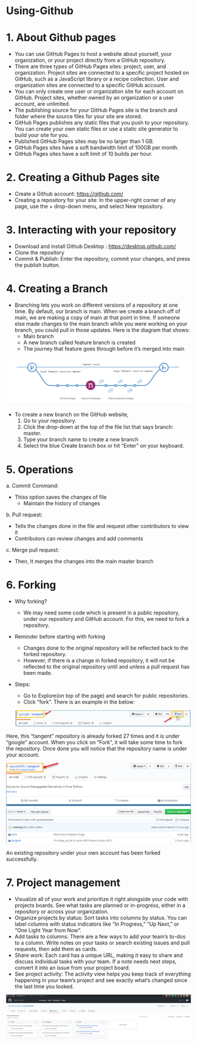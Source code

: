 # Using-Github

# 1. About Github pages
- You can use GitHub Pages to host a website about yourself, your organization, or your project directly from a GitHub repository.
- There are three types of GitHub Pages sites: project, user, and organization. Project sites are connected to a specific project hosted on GitHub, such as a JavaScript library or a recipe collection. User and organization sites are connected to a specific GitHub account.
- You can only create one user or organization site for each account on GitHub. Project sites, whether owned by an organization or a user account, are unlimited.
- The publishing source for your GitHub Pages site is the branch and folder where the source files for your site are stored.
- GitHub Pages publishes any static files that you push to your repository. You can create your own static files or use a static site generator to build your site for you.
- Published GitHub Pages sites may be no larger than 1 GB.
- GitHub Pages sites have a soft bandwidth limit of 100GB per month.
- GitHub Pages sites have a soft limit of 10 builds per hour.

# 2. Creating a Github Pages site
- Create a Github account: https://github.com/ 
- Creating a repository for your site: In the upper-right corner of any page, use the + drop-down menu, and select New repository.

# 3. Interacting with your repository
- Download and install Github Desktop : https://desktop.github.com/
- Clone the repository
- Commit & Publish: Enter the repository, commit your changes, and press the publish button. 

# 4. Creating a Branch
- Branching lets you work on different versions of a repository at one time. By default, our branch is main. When we create a branch off of main, we are making a copy of main at that point in time. If someone else made changes to the main branch while you were working on your branch, you could pull in those updates. Here is the diagram that shows:
  - Main branch 
  - A new branch called feature branch is created 
  - The journey that feature goes through before it’s merged into main

 ![Branch](/images/1.png)

- To create a new branch on the GitHub website, 
  1. Go to your repository.
  2. Click the drop-down at the top of the file list that says branch: master.
  3. Type your   branch name to create a new branch
  4. Select the blue Create branch box or hit “Enter” on your keyboard.

# 5. Operations

a. Commit Command:
  - Thiss option saves the changes of file
	- Maintain the history of changes

b. Pull request:
  - Tells the changes done in the file and request other contributors to view it
  - Contributors can review changes and add comments
  
c. Merge pull request:
  - Then, It merges the changes into the main master branch

# 6. Forking
  - Why forking?
    - We may need some code which is present in a public repository, under our repository and GitHub account. For this, we need to fork a repository.
  - Reminder before starting with forking
    - Changes done to the original repository will be reflected back to the forked repository.
    - However, if there is  a change in forked repository, it will not be reflected to the original repository until and unless a pull request has been made.
  - Steps:
    - Go to Explore(on top of the page)  and search for public repositories.
    - Click “fork”. There is an example in the below:
    
     ![Fork](/images/2.png)

Here, this “tangent” repository is already forked 27 times and it is under “google” account. When you click on “Fork”, it will take some time to fork the repository. Once done you will notice that the repository name is under your account.

 ![Forked](/images/3.png)
 
An existing repository under your own account has been forked successfully.

# 7. Project management
  - Visualize all of your work and prioritize it right alongside your code with projects boards. See what tasks are planned or in-progress, either in a repository or across your organization.
  - Organize projects by status: Sort tasks into columns by status. You can label columns with status indicators like “In Progress,” “Up Next,” or “One Light Year from Now”.
  - Add tasks to columns: There are a few ways to add your team’s to-dos to a column. Write notes on your tasks or search existing issues and pull requests, then add them as cards.
  - Share work: Each card has a unique URL, making it easy to share and discuss individual tasks with your team. If a note needs next steps, convert it into an issue from your project board.
  - See project activity: The activity view helps you keep track of everything happening in your team’s project and see exactly what‘s changed since the last time you looked.
  
  ![Example of Project Management](/images/4.PNG)
